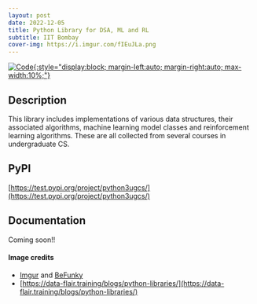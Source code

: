 ```yaml
---
layout: post
date: 2022-12-05
title: Python Library for DSA, ML and RL
subtitle: IIT Bombay
cover-img: https://i.imgur.com/fIEuJLa.png
---
```


[![Code](https://i.imgur.com/AtIPmkl.png){:style="display:block; margin-left:auto; margin-right:auto; max-width:10%;"}](https://github.com/sarthakmittal92/python3-ug-cs)

## Description
This library includes implementations of various data structures, their associated algorithms,
machine learning model classes and reinforcement learning algorithms. These are all collected
from several courses in undergraduate CS.

## PyPI
[https://test.pypi.org/project/python3ugcs/](https://test.pypi.org/project/python3ugcs/)

## Documentation
Coming soon!!

#### Image credits
- [Imgur](https://imgur.com/) and [BeFunky](https://www.befunky.com/dashboard/)
- [https://data-flair.training/blogs/python-libraries/](https://data-flair.training/blogs/python-libraries/)